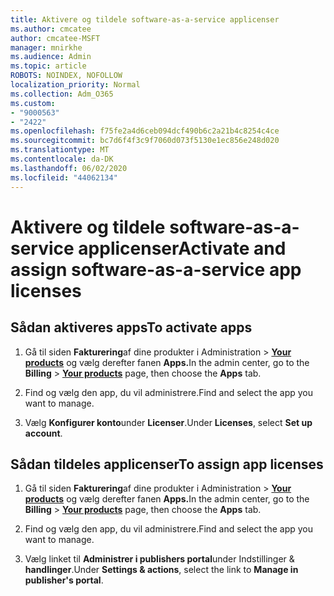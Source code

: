 ```yaml
---
title: Aktivere og tildele software-as-a-service applicenser
ms.author: cmcatee
author: cmcatee-MSFT
manager: mnirkhe
ms.audience: Admin
ms.topic: article
ROBOTS: NOINDEX, NOFOLLOW
localization_priority: Normal
ms.collection: Adm_O365
ms.custom:
- "9000563"
- "2422"
ms.openlocfilehash: f75fe2a4d6ceb094dcf490b6c2a21b4c8254c4ce
ms.sourcegitcommit: bc7d6f4f3c9f7060d073f5130e1ec856e248d020
ms.translationtype: MT
ms.contentlocale: da-DK
ms.lasthandoff: 06/02/2020
ms.locfileid: "44062134"
---
```

# <a name="activate-and-assign-software-as-a-service-app-licenses"></a><span data-ttu-id="36a15-102">Aktivere og tildele software-as-a-service applicenser</span><span class="sxs-lookup"><span data-stu-id="36a15-102">Activate and assign software-as-a-service app licenses</span></span> 

## <a name="to-activate-apps"></a><span data-ttu-id="36a15-103">Sådan aktiveres apps</span><span class="sxs-lookup"><span data-stu-id="36a15-103">To activate apps</span></span>

1. <span data-ttu-id="36a15-104">Gå til siden **Fakturering**af dine produkter i Administration  >  **[Your products](https://go.microsoft.com/fwlink/p/?linkid=842054)** og vælg derefter fanen **Apps.**</span><span class="sxs-lookup"><span data-stu-id="36a15-104">In the admin center, go to the **Billing** > **[Your products](https://go.microsoft.com/fwlink/p/?linkid=842054)** page, then choose the **Apps** tab.</span></span>

2. <span data-ttu-id="36a15-105">Find og vælg den app, du vil administrere.</span><span class="sxs-lookup"><span data-stu-id="36a15-105">Find and select the app you want to manage.</span></span>

3. <span data-ttu-id="36a15-106">Vælg **Konfigurer konto**under **Licenser**.</span><span class="sxs-lookup"><span data-stu-id="36a15-106">Under **Licenses**, select **Set up account**.</span></span>  

## <a name="to-assign-app-licenses"></a><span data-ttu-id="36a15-107">Sådan tildeles applicenser</span><span class="sxs-lookup"><span data-stu-id="36a15-107">To assign app licenses</span></span>

1. <span data-ttu-id="36a15-108">Gå til siden **Fakturering**af dine produkter i Administration  >  **[Your products](https://go.microsoft.com/fwlink/p/?linkid=842054)** og vælg derefter fanen **Apps.**</span><span class="sxs-lookup"><span data-stu-id="36a15-108">In the admin center, go to the **Billing** > **[Your products](https://go.microsoft.com/fwlink/p/?linkid=842054)** page, then choose the **Apps** tab.</span></span>

2. <span data-ttu-id="36a15-109">Find og vælg den app, du vil administrere.</span><span class="sxs-lookup"><span data-stu-id="36a15-109">Find and select the app you want to manage.</span></span>  

3. <span data-ttu-id="36a15-110">Vælg linket til **Administrer i publishers portal**under Indstillinger & **handlinger**.</span><span class="sxs-lookup"><span data-stu-id="36a15-110">Under **Settings & actions**, select the link to **Manage in publisher's portal**.</span></span>